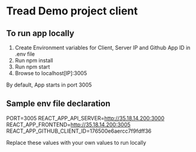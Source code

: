 # Tread Demo project client

## To run app locally
1. Create Environment variables for Client, Server IP and Github App ID in .env file
2. Run npm install
3. Run npm start
4. Browse to localhost[IP]:3005

By default, App starts in port 3005

## Sample env file declaration
PORT=3005
REACT_APP_API_SERVER=http://35.18.14.200:3000
REACT_APP_FRONTEND=http://35.18.14.200:3005
REACT_APP_GITHUB_CLIENT_ID=176500e6aercc7f9fdff36

Replace these values with your own values to run locally


